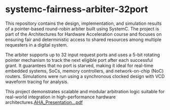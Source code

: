 # systemc-fairness-arbiter-32port
This repository contains the design, implementation, and simulation results of a pointer-based round-robin arbiter built using SystemC. The project is part of the Architectures for Hardware Acceleration course and focuses on ensuring fair and deterministic access to shared resources among multiple requesters in a digital system.

The arbiter supports up to 32 input request ports and uses a 5-bit rotating pointer mechanism to track the next eligible port after each successful grant. It guarantees that no port is starved, making it ideal for real-time embedded systems, SoCs, memory controllers, and network-on-chip (NoC) routers. Simulations were run using a synchronous clocked design with VCD waveform tracing for analysis.

This project demonstrates scalable and modular arbitration logic suitable for real-world integration in high-performance hardware architectures.[AHA_Presentation...pdf](https://github.com/user-attachments/files/21524814/AHA_Presentation.pdf)
